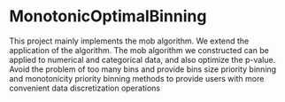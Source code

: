 # MonotonicOptimalBinning
This project mainly implements the mob algorithm. We extend the application of the algorithm. The mob algorithm we constructed can be applied to numerical and categorical data, and also optimize the p-value. Avoid the problem of too many bins and provide bins size priority binning and monotonicity priority binning methods to provide users with more convenient data discretization operations
